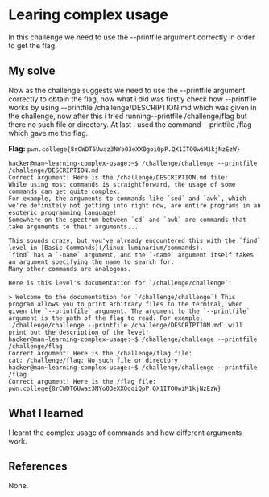 # Learing complex usage
In this challenge we need to use the --printfile argument correctly in order to get the flag.

## My solve

Now as the challenge suggests we need to use the --printfile argument correctly to obtain the flag, now what i did was firstly check how 
--printfile works by using --printfile /challenge/DESCRIPTION.md which was given in the challenge, now after this i tried running--printfile /challenge/flag
but there no such file or directory. At last i used the command --printfile /flag which gave me the flag.

**Flag:** `pwn.college{8rCWDT6Uwaz3NYo03eXX0goiQpP.QX1ITO0wiM1kjNzEzW}`

```
hacker@man~learning-complex-usage:~$ /challenge/challenge --printfile /challenge/DESCRIPTION.md
Correct argument! Here is the /challenge/DESCRIPTION.md file:
While using most commands is straightforward, the usage of some commands can get quite complex.
For example, the arguments to commands like `sed` and `awk`, which we're definitely not getting into right now, are entire programs in an esoteric programming language!
Somewhere on the spectrum between `cd` and `awk` are commands that take arguments to their arguments...

This sounds crazy, but you've already encountered this with the `find` level in [Basic Commands](/linux-luminarium/commands).
`find` has a `-name` argument, and the `-name` argument itself takes an argument specifying the name to search for.
Many other commands are analogous.

Here is this level's documentation for `/challenge/challenge`:

> Welcome to the documentation for `/challenge/challenge`! This program allows you to print arbitrary files to the terminal, when given the `--printfile` argument. The argument to the `--printfile` argument is the path of the flag to read. For example, `/challenge/challenge --printfile /challenge/DESCRIPTION.md` will print out the description of the level!
hacker@man~learning-complex-usage:~$ /challenge/challenge --printfile /challenge/flag
Correct argument! Here is the /challenge/flag file:
cat: /challenge/flag: No such file or directory
hacker@man~learning-complex-usage:~$ /challenge/challenge --printfile /flag
Correct argument! Here is the /flag file:
pwn.college{8rCWDT6Uwaz3NYo03eXX0goiQpP.QX1ITO0wiM1kjNzEzW}

```

## What I learned

I learnt the complex usage of commands and how different arguments work.

## References 
None.
